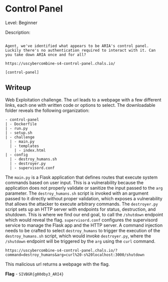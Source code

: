 # Control Panel
Level: Beginner

Description:
```

Agent, we've identified what appears to be ARIA's control panel. Luckily there's no authentication required to interact with it. Can you take down ARIA once and for all?

https://uscybercombine-s4-control-panel.chals.io/

[control-panel]
```

## Writeup
Web Exploitation challenge. The url leads to a webpage with a few different links, each one with written code or options to select. The downloadable folder reveals the following organization:
```
- control-panel
| - Dockerfile
| - run.py
| - setup.sh
| - challenge
  | - main.py
  | - templates
    | - index.html
| - config
  | - destroy_humans.sh
  | - destroyer.py
  | - supervisord.conf
```
The `main.py` is a Flask application that defines routes that execute system commands based on user input. This is a vulnerability because the application does not properly validate or sanitize the input passed to the `arg` parameter. The `destroy_humans.sh` script is invoked with an argument passed to it directly without proper validation, which exposes a vulnerability that allows the attacker to execute arbitrary commands. The `destroyer.py` script sets up an HTTP server with endpoints for status, destruction, and shutdown. This is where we find our end goal, to call the `/shutdown` endpoint which would reveal the flag. `supervisord.conf` configures the supervisord service to manage the Flask app and the HTTP server. A command injection needs to be crafted to select `destroy_humans` to trigger the execution of the `destroy_humans.sh` script, which would invoke `destroyer.py`, where the `/shutdown` endpoint will be triggered by the `arg` using the `curl` command.
```
https://uscybercombine-s4-control-panel.chals.io/?command=destroy_humans&arg=curl%20-s%20localhost:3000/shutdown
```
This malicious url returns a webpage with the flag.

**Flag** - `SIVBGR{g00dby3_ARI4}`
